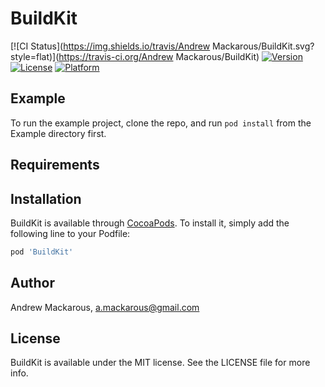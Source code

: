 # BuildKit

[![CI Status](https://img.shields.io/travis/Andrew Mackarous/BuildKit.svg?style=flat)](https://travis-ci.org/Andrew Mackarous/BuildKit)
[![Version](https://img.shields.io/cocoapods/v/BuildKit.svg?style=flat)](https://cocoapods.org/pods/BuildKit)
[![License](https://img.shields.io/cocoapods/l/BuildKit.svg?style=flat)](https://cocoapods.org/pods/BuildKit)
[![Platform](https://img.shields.io/cocoapods/p/BuildKit.svg?style=flat)](https://cocoapods.org/pods/BuildKit)

## Example

To run the example project, clone the repo, and run `pod install` from the Example directory first.

## Requirements

## Installation

BuildKit is available through [CocoaPods](https://cocoapods.org). To install
it, simply add the following line to your Podfile:

```ruby
pod 'BuildKit'
```

## Author

Andrew Mackarous, a.mackarous@gmail.com

## License

BuildKit is available under the MIT license. See the LICENSE file for more info.
